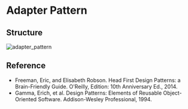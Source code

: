 # Adapter Pattern

## Structure
![adapter_pattern](https://raw.githubusercontent.com/Code2Bits/Design-Patterns-Java/master/Structural%20Patterns/Adapter/Images/adapter_pattern.png)

## Reference
* Freeman, Eric, and Elisabeth Robson. Head First Design Patterns: a Brain-Friendly Guide. O'Reilly, Edition: 10th Anniversary Ed., 2014.
* Gamma, Erich, et al. Design Patterns: Elements of Reusable Object-Oriented Software. Addison-Wesley Professional, 1994.